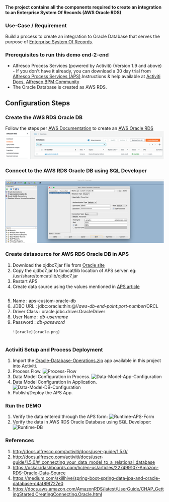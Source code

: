 #### The project contains all the components required to create an integration to an Enterprise System Of Records (AWS Oracle RDS)

### Use-Case / Requirement
Build a process to create an integration to Oracle Database that serves the purpose of [Enterprise System Of Records](https://en.wikipedia.org/wiki/System_of_record).


### Prerequisites to run this demo end-2-end

* Alfresco Process Services (powered by Activiti) (Version 1.9 and above) - If you don't have it already, you can download a 30 day trial from [Alfresco Process Services (APS)](https://www.alfresco.com/products/business-process-management/alfresco-activiti).Instructions & help available at [Activiti Docs](http://docs.alfresco.com/activiti/docs/), [Alfresco BPM Community](https://community.alfresco.com/community/bpm)
* The Oracle Database is created as AWS RDS.


## Configuration Steps

### Create the AWS RDS Oracle DB
Follow the steps per [AWS Documentation](https://docs.aws.amazon.com/AmazonRDS/latest/UserGuide/CHAP_GettingStarted.CreatingConnecting.Oracle.html) to create an [AWS Oracle RDS](https://aws.amazon.com/rds/oracle/)
![rds](rds.png)

### Connect to the AWS RDS Oracle DB using SQL Developer
![sqldeveloper](sqldeveloper.png)

### Create datasource for AWS RDS Oracle DB in APS
1. Download the ojdbc7.jar file from [Oracle site](http://www.oracle.com/technetwork/database/features/jdbc/jdbc-drivers-12c-download-1958347.html)
2. Copy the ojdbc7.jar to tomcat/lib location of APS server. eg: /usr/share/tomcat/lib/ojdbc7.jar
3. Restart APS
4. Create data source using the values mentioned in [APS article](https://github.com/sherrymax/aps-examples/tree/master/aps-custom-database-integration#oracle)
   ```
1. Name : aps-custom-oracle-db
2. JDBC URL : jdbc:oracle:thin:@//<i>aws-db-end-point</i>:<i>port-number</i>/ORCL
3. Driver Class : oracle.jdbc.driver.OracleDriver
4. User Name : <i>db-username</i>
5. Password : <i>db-password</i>
    ```
   ![oracle](oracle.png)


### Activiti Setup and Process Deployment
1. Import the [Oracle-Database-Operations.zip](Oracle-Database-Operations.zip) app available in this project into Activiti.
2. Process Flow.  ![Process-Flow](Process-Flow.png)
3. Data Model Configuration in Process. ![Data-Model-App-Configuration](Data-Model-App-Configuration.png)
4. Data Model Configuration in Application.   ![Data-Model-DB-Configuration](Data-Model-DB-Configuration.png)
5. Publish/Deploy the APS App.


### Run the DEMO
1. Verify the data entered through the APS form: ![Runtime-APS-Form](Runtime-APS-Form.png)
1. Verify the data in AWS RDS Oracle Database using SQL Developer: ![Runtime-DB](Runtime-DB.png)

### References
1. http://docs.alfresco.com/activiti/docs/user-guide/1.5.0/
2. http://docs.alfresco.com/activiti/docs/user-guide/1.5.0/#_connecting_your_data_model_to_a_relational_database
3. https://oskar.idashboards.com/hc/en-us/articles/227499107-Amazon-RDS-Oracle-Data-Source
4. https://medium.com/skillhive/spring-boot-spring-data-jpa-and-oracle-database-c4af89f727e0
5. https://docs.aws.amazon.com/AmazonRDS/latest/UserGuide/CHAP_GettingStarted.CreatingConnecting.Oracle.html
